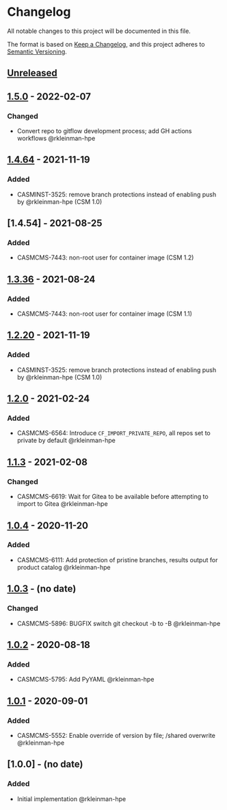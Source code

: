 # Changelog

All notable changes to this project will be documented in this file.

The format is based on [Keep a Changelog](https://keepachangelog.com/en/1.0.0/),
and this project adheres to [Semantic Versioning](https://semver.org/spec/v2.0.0.html).

## [Unreleased]

## [1.5.0] - 2022-02-07

### Changed

- Convert repo to gitflow development process; add GH actions workflows @rkleinman-hpe

## [1.4.64] - 2021-11-19

### Added

- CASMINST-3525: remove branch protections instead of enabling push by @rkleinman-hpe  (CSM 1.0)

## [1.4.54] - 2021-08-25

### Added

- CASMCMS-7443: non-root user for container image (CSM 1.2)

## [1.3.36] - 2021-08-24

### Added

- CASMCMS-7443: non-root user for container image (CSM 1.1)

## [1.2.20] - 2021-11-19

### Added

- CASMINST-3525: remove branch protections instead of enabling push by @rkleinman-hpe  (CSM 1.0)

## [1.2.0] - 2021-02-24

### Added

- CASMCMS-6564: Introduce `CF_IMPORT_PRIVATE_REPO`, all repos set to private by default @rkleinman-hpe

## [1.1.3] - 2021-02-08

### Changed

- CASMCMS-6619: Wait for Gitea to be available before attempting to import to Gitea @rkleinman-hpe

## [1.0.4] - 2020-11-20

### Added

- CASMCMS-6111: Add protection of pristine branches, results output for product catalog @rkleinman-hpe

## [1.0.3] - (no date)

### Changed

- CASMCMS-5896: BUGFIX switch git checkout -b to -B @rkleinman-hpe

## [1.0.2] - 2020-08-18

### Added

- CASMCMS-5795: Add PyYAML @rkleinman-hpe

## [1.0.1] - 2020-09-01

### Added

- CASMCMS-5552: Enable override of version by file; /shared overwrite @rkleinman-hpe

## [1.0.0] - (no date)

### Added

- Initial implementation @rkleinman-hpe

[Unreleased]: https://github.com/Cray-HPE/cray-product-catalog/compare/v1.5.0...HEAD

[1.5.0]: https://github.com/Cray-HPE/cray-product-catalog/compare/v1.4.54...v1.5.0

[1.4.64]: https://github.com/Cray-HPE/cray-product-catalog/compare/v1.4.54...v1.4.64

[1.3.36]: https://github.com/Cray-HPE/cray-product-catalog/compare/v1.3.36...v1.4.54

[1.2.20]: https://github.com/Cray-HPE/cray-product-catalog/compare/v1.2.0...v1.2.20

[1.2.0]: https://github.com/Cray-HPE/cray-product-catalog/compare/v1.1.3...v1.2.0

[1.1.3]: https://github.com/Cray-HPE/cray-product-catalog/compare/v1.0.4...v1.1.3

[1.0.4]: https://github.com/Cray-HPE/cray-product-catalog/compare/v1.0.3...v1.0.4

[1.0.3]: https://github.com/Cray-HPE/cray-product-catalog/compare/v1.0.2...v1.0.3

[1.0.2]: https://github.com/Cray-HPE/cray-product-catalog/compare/v1.0.1...v1.0.2

[1.0.1]: https://github.com/Cray-HPE/cray-product-catalog/compare/v1.0.0...v1.0.1
